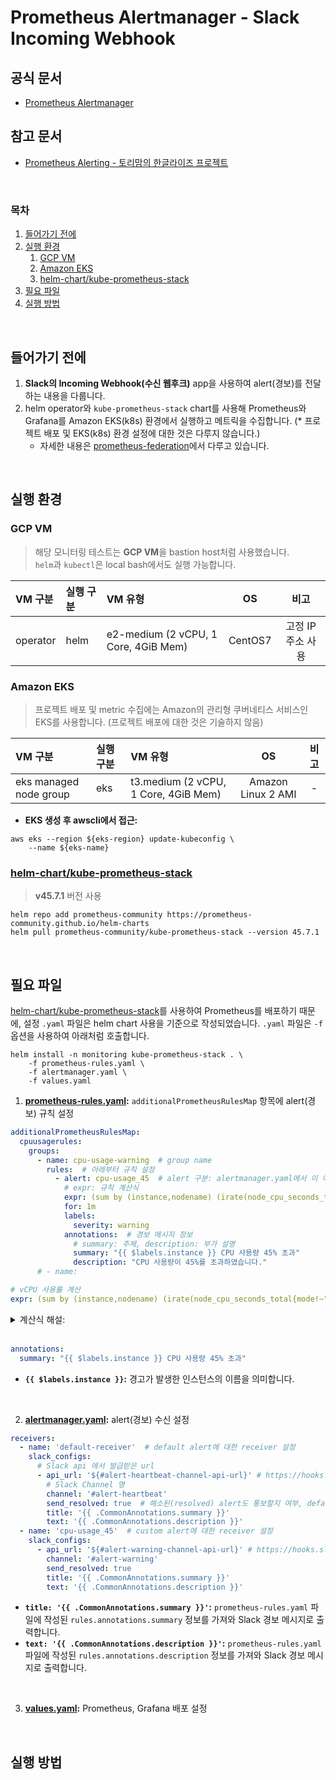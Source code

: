 # Prometheus Alertmanager - Slack Incoming Webhook

## 공식 문서
- [Prometheus Alertmanager](https://prometheus.io/docs/alerting/latest/alertmanager/)

## 참고 문서
- [Prometheus Alerting - 토리맘의 한글라이즈 프로젝트](https://godekdls.github.io/Prometheus/alerting/)

<br>

### 목차
1. [들어가기 전에](#들어가기-전에)
2. [실행 환경](#실행-환경)
    1. [GCP VM](#gcp-vm)
    2. [Amazon EKS](#amazon-eks)
    3. [helm-chart/kube-prometheus-stack](#helm-chartkube-prometheus-stack)
3. [필요 파일](#필요-파일)
4. [실행 방법](#실행-방법)

<br>

## 들어가기 전에
1. **Slack의 Incoming Webhook(수신 웹후크)** app을 사용하여 alert(경보)를 전달하는 내용을 다룹니다.
2. helm operator와 `kube-prometheus-stack` chart를 사용해 Prometheus와 Grafana를 Amazon EKS(k8s) 환경에서 실행하고 메트릭을 수집합니다. (* 프로젝트 배포 및 EKS(k8s) 환경 설정에 대한 것은 다루지 않습니다.) 
    - 자세한 내용은 [prometheus-federation](/prometheus-federation/)에서 다루고 있습니다.

<br>

## 실행 환경
### GCP VM
> 해당 모니터링 테스트는 **GCP VM**을 bastion host처럼 사용했습니다.<br>
> `helm`과 `kubectl`은 local bash에서도 실행 가능합니다.

|VM 구분|실행 구분|VM 유형|OS|비고|
|:--|:--|:--|:--:|:--:|
|operator|helm|e2-medium (2 vCPU, 1 Core, 4GiB Mem)|CentOS7|고정 IP 주소 사용|


### Amazon EKS
> 프로젝트 배포 및 metric 수집에는 Amazon의 관리형 쿠버네티스 서비스인 EKS를 사용합니다. (프로젝트 배포에 대한 것은 기술하지 않음) <br>

|VM 구분|실행 구분|VM 유형|OS|비고|
|:--|:--|:--|:--:|:--:|
|eks managed node group|eks|t3.medium (2 vCPU, 1 Core, 4GiB Mem)|Amazon Linux 2 AMI|-|

- **EKS 생성 후 awscli에서 접근:**
```shell
aws eks --region ${eks-region} update-kubeconfig \
    --name ${eks-name}
```

### [helm-chart/kube-prometheus-stack](https://github.com/prometheus-community/helm-charts/tree/main/charts/kube-prometheus-stack)
> **v45.7.1** 버전 사용

```shell
helm repo add prometheus-community https://prometheus-community.github.io/helm-charts
helm pull prometheus-community/kube-prometheus-stack --version 45.7.1
```

<br>

## 필요 파일
[helm-chart/kube-prometheus-stack](https://github.com/prometheus-community/helm-charts/tree/main/charts/kube-prometheus-stack)를 사용하여 Prometheus를 배포하기 때문에, 설정 `.yaml` 파일은 helm chart 사용을 기준으로 작성되었습니다. `.yaml` 파일은 `-f` 옵션을 사용하여 아래처럼 호출합니다.

```shell
helm install -n monitoring kube-prometheus-stack . \
    -f prometheus-rules.yaml \
    -f alertmanager.yaml \
    -f values.yaml
```

1. **[prometheus-rules.yaml](/prometheus-slack-alert/prometheus-rules.yaml):** `additionalPrometheusRulesMap` 항목에 alert(경보) 규칙 설정
```yaml
additionalPrometheusRulesMap:
  cpuusagerules:
    groups:
      - name: cpu-usage-warning  # group name
        rules:  # 아래부터 규칙 설정
          - alert: cpu-usage_45  # alert 구분: alertmanager.yaml에서 이 이름을 참고합니다.
            # expr: 규칙 계산식
            expr: (sum by (instance,nodename) (irate(node_cpu_seconds_total{mode!~"guest.*|idle|iowait"}[1m])) + on(instance) group_left(nodename) node_uname_info - 1) > 0.45
            for: 1m
            labels:
              severity: warning
            annotations:  # 경보 메시지 정보
              # summary: 주제, description: 부가 설명
              summary: "{{ $labels.instance }} CPU 사용량 45% 초과"
              description: "CPU 사용량이 45%를 초과하였습니다."
      # - name: 
```
```yaml
# vCPU 사용률 계산
expr: (sum by (instance,nodename) (irate(node_cpu_seconds_total{mode!~"guest.*|idle|iowait"}[1m])) + on (instance) group_left(nodename) node_uname_info - 1) > 0.45
```
<details>
    <summary> 계산식 해설:</summary>

<br>

- **`sum by (instance, nodename) (...)`:** 각 인스턴스와 노드 이름별로 CPU 사용률의 합을 구합니다.
- **`irate(...) [1m]`:** 선택된 시간 범위(1m) 동안의 증가율(irate=instant rate)을 계산합니다.
- **`node_cpu_seconds_total{mode!~"guest.*|idle|iowait"}`:** CPU 사용 모드 중 `guest`로 시작하는 모든 모드, `idle` 및 `iowait` 상태를 제외한 CPU 시간(초)을 측정합니다. (guest 모드는 가상화 환경에서 작동하는 가상 CPU(vCPU)의 사용을 나타냅니다.)

- **`on (instance) group_left(nodename)`:** `sum by (...)`로부터 얻은 결과와 `node_uname_info` 메트릭을 `instance`를 기준으로 left join하면서 `nodename`을 유지합니다. (`group_left`는 조인하는 두 쪽 중 왼쪽(첫 번째 메트릭)에 레이블이 없는 경우에 사용)
    - `node_uname_info` 메트릭은 시스템에 대한 정보(예: 운영 체제, 노드 이름 등)를 제공합니다. (이 정보는 레이블로 포함되어 있으며, 여기서는 주로 `nodename`을 사용.)

- **마지막에 `1`을 빼는 이유:** `node_uname_info`가 실제로 CPU 사용에 기여하지 않기 때문에, 이를 보정하기 위함입니다.
- **`( ... ) > 0.45`:** 최종적으로 계산된 값이 `0.45`를 초과하는 경우에 경고가 발생합니다. (0.45 = 45%)

</details>

<br>

```yaml
annotations:
  summary: "{{ $labels.instance }} CPU 사용량 45% 초과"
```
- **`{{ $labels.instance }}`:** 경고가 발생한 인스턴스의 이름을 의미합니다.

<br>

2. **[alertmanager.yaml](/prometheus-slack-alert/alertmanager.yaml):** alert(경보) 수신 설정
```yaml
receivers:
  - name: 'default-receiver'  # default alert에 대한 receiver 설정
    slack_configs:
      # Slack api 에서 발급받은 url
      - api_url: '${#alert-heartbeat-channel-api-url}' # https://hooks.slack.com/services/...
        # Slack Channel 명
        channel: '#alert-heartbeat'
        send_resolved: true  # 해소된(resolved) alert도 통보할지 여부, default = false
        title: '{{ .CommonAnnotations.summary }}'
        text: '{{ .CommonAnnotations.description }}'
  - name: 'cpu-usage_45'  # custom alert에 대한 receiver 설정
    slack_configs:
      - api_url: '${#alert-warning-channel-api-url}' # https://hooks.slack.com/services/...
        channel: '#alert-warning'
        send_resolved: true
        title: '{{ .CommonAnnotations.summary }}'
        text: '{{ .CommonAnnotations.description }}'
```
- **`title: '{{ .CommonAnnotations.summary }}'`:** `prometheus-rules.yaml` 파일에 작성된 `rules.annotations.summary` 정보를 가져와 Slack 경보 메시지로 출력합니다.
- **`text: '{{ .CommonAnnotations.description }}'`:** `prometheus-rules.yaml` 파일에 작성된 `rules.annotations.description` 정보를 가져와 Slack 경보 메시지로 출력합니다.

<br>

3. **[values.yaml](/prometheus-federation/service-values.yaml):** Prometheus, Grafana 배포 설정


<br>

## 실행 방법

### 